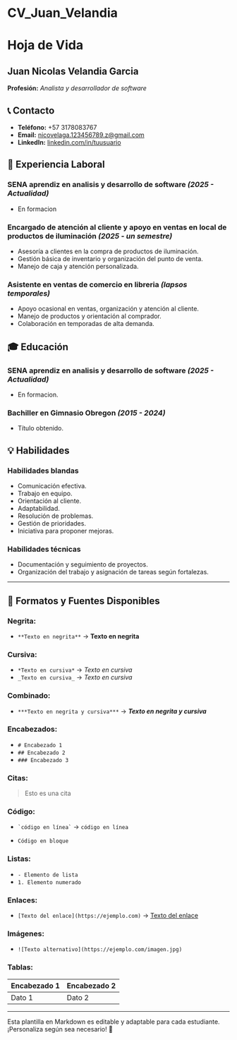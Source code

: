 # CV_Juan_Velandia
# Hoja de Vida

## Juan Nicolas Velandia Garcia
**Profesión:** _Analista y desarrollador de software_

## 📞 Contacto
- **Teléfono:** +57 3178083767
- **Email:** [nicovelaga.123456789.z@gmail.com](nicovelaga.123456789.z@gmail.com)
- **LinkedIn:** [linkedin.com/in/tuusuario](https://linkedin.com/in/tuusuario)

## 🏢 Experiencia Laboral
### **SENA aprendiz en analisis y desarrollo de software** _(2025 - Actualidad)_
- En formacion
### **Encargado de atención al cliente y apoyo en ventas en local de productos de iluminación** _(2025 - un semestre)_
- Asesoría a clientes en la compra de productos de iluminación.
- Gestión básica de inventario y organización del punto de venta.
- Manejo de caja y atención personalizada.
### **Asistente en ventas de comercio en libreria** _(lapsos temporales)_
- Apoyo ocasional en ventas, organización y atención al cliente.
- Manejo de productos y orientación al comprador.
- Colaboración en temporadas de alta demanda.




## 🎓 Educación
### **SENA aprendiz en analisis y desarrollo de software** _(2025 - Actualidad)_
- En formacion.
### **Bachiller en Gimnasio Obregon** _(2015 - 2024)_
- Título obtenido.


## 💡 Habilidades
### Habilidades blandas
- Comunicación efectiva.
- Trabajo en equipo.
- Orientación al cliente.
- Adaptabilidad.
- Resolución de problemas.
- Gestión de prioridades.
- Iniciativa para proponer mejoras.

### Habilidades técnicas
- Documentación y seguimiento de proyectos.
- Organización del trabajo y asignación de tareas según fortalezas.

---

## 🎨 Formatos y Fuentes Disponibles

### **Negrita:**
- `**Texto en negrita**` → **Texto en negrita**

### **Cursiva:**
- `*Texto en cursiva*` → *Texto en cursiva*
- `_Texto en cursiva_` → _Texto en cursiva_

### **Combinado:**
- `***Texto en negrita y cursiva***` → ***Texto en negrita y cursiva***

### **Encabezados:**
- `# Encabezado 1`
- `## Encabezado 2`
- `### Encabezado 3`

### **Citas:**
> Esto es una cita

### **Código:**
- `` `código en línea` `` → `código en línea`
- ```
  Código en bloque
  ```

### **Listas:**
- `- Elemento de lista`
- `1. Elemento numerado`

### **Enlaces:**
- `[Texto del enlace](https://ejemplo.com)` → [Texto del enlace](https://ejemplo.com)

### **Imágenes:**
- `![Texto alternativo](https://ejemplo.com/imagen.jpg)`

### **Tablas:**
| Encabezado 1 | Encabezado 2 |
|-------------|-------------|
| Dato 1     | Dato 2      |

---

Esta plantilla en Markdown es editable y adaptable para cada estudiante. ¡Personaliza según sea necesario! 🎯

